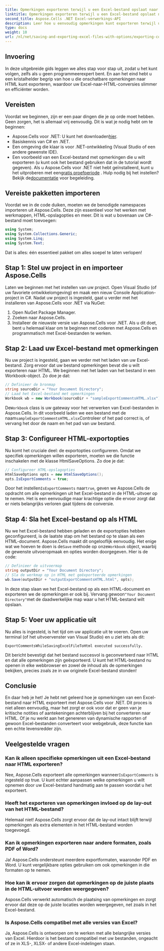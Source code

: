```yaml
---
title: Opmerkingen exporteren terwijl u een Excel-bestand opslaat naar HTML
linktitle: Opmerkingen exporteren terwijl u een Excel-bestand opslaat naar HTML
second_title: Aspose.Cells .NET Excel-verwerkings-API
description: Leer hoe u eenvoudig opmerkingen kunt exporteren terwijl u Excel-bestanden opslaat naar HTML met Aspose.Cells voor .NET. Volg deze stapsgewijze handleiding om aantekeningen te behouden.
type: docs
weight: 10
url: /nl/net/saving-and-exporting-excel-files-with-options/exporting-comments/
---
```

## Invoering
In deze uitgebreide gids leggen we alles stap voor stap uit, zodat u het kunt volgen, zelfs als u geen programmeerexpert bent. En aan het eind hebt u een kristalhelder begrip van hoe u die onschatbare opmerkingen naar HTML kunt exporteren, waardoor uw Excel-naar-HTML-conversies slimmer en efficiënter worden.
## Vereisten
Voordat we beginnen, zijn er een paar dingen die je op orde moet hebben. Geen zorgen, het is allemaal vrij eenvoudig. Dit is wat je nodig hebt om te beginnen:
-  Aspose.Cells voor .NET: U kunt het downloaden[hier](https://releases.aspose.com/cells/net/).
- Basiskennis van C# en .NET.
- Een omgeving die klaar is voor .NET-ontwikkeling (Visual Studio of een andere gewenste IDE).
- Een voorbeeld van een Excel-bestand met opmerkingen die u wilt exporteren (u kunt ook het bestand gebruiken dat in de tutorial wordt gegeven).
 Als u Aspose.Cells voor .NET niet hebt geïnstalleerd, kunt u het uitproberen met een[gratis proefperiode](https://releases.aspose.com/) . Hulp nodig bij het instellen? Bekijk de[documentatie](https://reference.aspose.com/cells/net/) voor begeleiding.
## Vereiste pakketten importeren
Voordat we in de code duiken, moeten we de benodigde namespaces importeren uit Aspose.Cells. Deze zijn essentieel voor het werken met werkmappen, HTML-opslagopties en meer. Dit is wat u bovenaan uw C#-bestand moet toevoegen:
```csharp
using System;
using System.Collections.Generic;
using System.Linq;
using System.Text;
```
Dat is alles: één essentieel pakket om alles soepel te laten verlopen!
## Stap 1: Stel uw project in en importeer Aspose.Cells
Laten we beginnen met het instellen van uw project. Open Visual Studio (of uw favoriete ontwikkelomgeving) en maak een nieuw Console Application-project in C#. Nadat uw project is ingesteld, gaat u verder met het installeren van Aspose.Cells voor .NET via NuGet:
1. Open NuGet Package Manager.
2. Zoeken naar Aspose.Cells.
3. Installeer de nieuwste versie van Aspose.Cells voor .NET.
Als u dit doet, bent u helemaal klaar om te beginnen met coderen met Aspose.Cells en programmatisch met Excel-bestanden te werken.
## Stap 2: Laad uw Excel-bestand met opmerkingen
Nu uw project is ingesteld, gaan we verder met het laden van uw Excel-bestand. Zorg ervoor dat uw bestand opmerkingen bevat die u wilt exporteren naar HTML. We beginnen met het laden van het bestand in een Workbook-object.
Zo doe je dat:
```csharp
// Definieer de bronmap
string sourceDir = "Your Document Directory";
// Laad het Excel-bestand met opmerkingen
Workbook wb = new Workbook(sourceDir + "sampleExportCommentsHTML.xlsx");
```
 De`Workbook` class is uw gateway voor het verwerken van Excel-bestanden in Aspose.Cells. In dit voorbeeld laden we een bestand met de naam`sampleExportCommentsHTML.xlsx`Controleer of het pad correct is, of vervang het door de naam en het pad van uw bestand.
## Stap 3: Configureer HTML-exportopties
Nu komt het cruciale deel: de exportopties configureren. Omdat we specifiek opmerkingen willen exporteren, moeten we die functie inschakelen met de klasse HtmlSaveOptions.
Zo doe je dat:
```csharp
// Configureer HTML-opslagopties
HtmlSaveOptions opts = new HtmlSaveOptions();
opts.IsExportComments = true;
```
 Door het instellen`IsExportComments` naar`true`, geven we Aspose.Cells de opdracht om alle opmerkingen uit het Excel-bestand in de HTML-uitvoer op te nemen. Het is een eenvoudige maar krachtige optie die ervoor zorgt dat er niets belangrijks verloren gaat tijdens de conversie.
## Stap 4: Sla het Excel-bestand op als HTML
 Nu we het Excel-bestand hebben geladen en de exportopties hebben geconfigureerd, is de laatste stap om het bestand op te slaan als een HTML-document. Aspose.Cells maakt dit ongelooflijk eenvoudig. Het enige wat we hoeven te doen is de`Save` methode op onze`Workbook` object, waarbij de gewenste uitvoeropmaak en opties worden doorgegeven.
Hier is de code:
```csharp
// Definieer de uitvoermap
string outputDir = "Your Document Directory";
// Sla de werkmap op in HTML met geëxporteerde opmerkingen
wb.Save(outputDir + "outputExportCommentsHTML.html", opts);
```
 In deze stap slaan we het Excel-bestand op als een HTML-document en exporteren we de opmerkingen er ook bij. Vervang gewoon`"Your Document Directory"`met de daadwerkelijke map waar u het HTML-bestand wilt opslaan.
## Stap 5: Voer uw applicatie uit
Nu alles is ingesteld, is het tijd om uw applicatie uit te voeren. Open uw terminal (of het uitvoervenster van Visual Studio) en u ziet iets als dit:
```plaintext
ExportCommentsWhileSavingExcelFileToHtml executed successfully.
```
Dit bericht bevestigt dat het bestand succesvol is geconverteerd naar HTML en dat alle opmerkingen zijn geëxporteerd. U kunt het HTML-bestand nu openen in elke webbrowser en zowel de inhoud als de opmerkingen bekijken, precies zoals ze in uw originele Excel-bestand stonden!
## Conclusie
En daar heb je het! Je hebt net geleerd hoe je opmerkingen van een Excel-bestand naar HTML exporteert met Aspose.Cells voor .NET. Dit proces is niet alleen eenvoudig, maar het zorgt er ook voor dat er geen van je kritische notities of aantekeningen achterblijven bij het converteren naar HTML. Of je nu werkt aan het genereren van dynamische rapporten of gewoon Excel-bestanden converteert voor webgebruik, deze functie kan een echte levensredder zijn.
## Veelgestelde vragen
### Kan ik alleen specifieke opmerkingen uit een Excel-bestand naar HTML exporteren?  
Nee, Aspose.Cells exporteert alle opmerkingen wanneer`IsExportComments` is ingesteld op true. U kunt echter aanpassen welke opmerkingen u wilt opnemen door uw Excel-bestand handmatig aan te passen voordat u het exporteert.
### Heeft het exporteren van opmerkingen invloed op de lay-out van het HTML-bestand?  
Helemaal niet! Aspose.Cells zorgt ervoor dat de lay-out intact blijft terwijl opmerkingen als extra elementen in het HTML-bestand worden toegevoegd.
### Kan ik opmerkingen exporteren naar andere formaten, zoals PDF of Word?  
Ja! Aspose.Cells ondersteunt meerdere exportformaten, waaronder PDF en Word. U kunt vergelijkbare opties gebruiken om ook opmerkingen in die formaten op te nemen.
### Hoe kan ik ervoor zorgen dat opmerkingen op de juiste plaats in de HTML-uitvoer worden weergegeven?  
Aspose.Cells verwerkt automatisch de plaatsing van opmerkingen en zorgt ervoor dat deze op de juiste locaties worden weergegeven, net zoals in het Excel-bestand.
### Is Aspose.Cells compatibel met alle versies van Excel?  
Ja, Aspose.Cells is ontworpen om te werken met alle belangrijke versies van Excel. Hierdoor is het bestand compatibel met uw bestanden, ongeacht of ze in XLS-, XLSX- of andere Excel-indelingen staan.